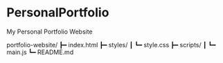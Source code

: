 # PersonalPortfolio
My Personal Portfolio Website

portfolio-website/
  ┣━ index.html
  ┣━ styles/
  ┃   ┗━ style.css
  ┣━ scripts/
  ┃   ┗━ main.js
  ┗━ README.md

